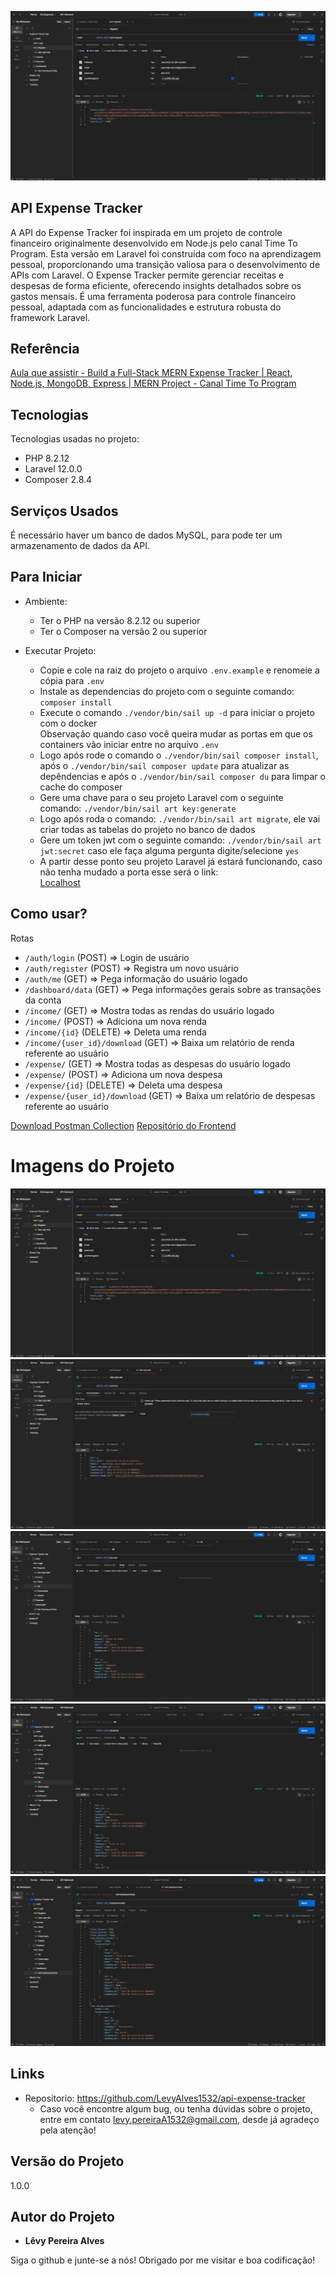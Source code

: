 ![Imagem inicial do projeto](https://github.com/LevyAlves1532/api-expense-tracker/blob/master/readme/register.jpg)

## API Expense Tracker
A API do Expense Tracker foi inspirada em um projeto de controle financeiro originalmente desenvolvido em Node.js pelo canal Time To Program. Esta versão em Laravel foi construída com foco na aprendizagem pessoal, proporcionando uma transição valiosa para o desenvolvimento de APIs com Laravel. O Expense Tracker permite gerenciar receitas e despesas de forma eficiente, oferecendo insights detalhados sobre os gastos mensais. É uma ferramenta poderosa para controle financeiro pessoal, adaptada com as funcionalidades e estrutura robusta do framework Laravel.

## Referência
[Aula que assistir - Build a Full-Stack MERN Expense Tracker | React, Node.js, MongoDB, Express | MERN Project - Canal Time To Program](https://www.youtube.com/watch?v=PQnbtnsYUho)

## Tecnologias

Tecnologias usadas no projeto:

  * PHP 8.2.12
  * Laravel 12.0.0
  * Composer 2.8.4

## Serviços Usados

É necessário haver um banco de dados MySQL, para pode ter um armazenamento de dados da API.

## Para Iniciar

  * Ambiente:
    - Ter o PHP na versão 8.2.12 ou superior
    - Ter o Composer na versão 2 ou superior
  
  * Executar Projeto:
    - Copie e cole na raiz do projeto o arquivo `.env.example` e renomeie a cópia para `.env`
    - Instale as dependencias do projeto com o seguinte comando: `composer install`
    - Execute o comando `./vendor/bin/sail up -d` para iniciar o projeto com o docker<br/>
    Observação quando caso você queira mudar as portas em que os containers vão iniciar entre no arquivo `.env`
    - Logo após rode o comando o `./vendor/bin/sail composer install`, após o `./vendor/bin/sail composer update` para atualizar as depêndencias e após o `./vendor/bin/sail composer du` para limpar o cache do composer
    - Gere uma chave para o seu projeto Laravel com o seguinte comando: `./vendor/bin/sail art key:generate`
    - Logo após roda o comando: `./vendor/bin/sail art migrate`, ele vai criar todas as tabelas do projeto no banco de dados
    - Gere um token jwt com o seguinte comando: `./vendor/bin/sail art jwt:secret` caso ele faça alguma pergunta digite/selecione `yes`
    - A partir desse ponto seu projeto Laravel já estará funcionando, caso não tenha mudado a porta esse será o link:<br />
    [Localhost](http://localhost/)

## Como usar?

Rotas

* `/auth/login` (POST) => Login de usuário
* `/auth/register` (POST) => Registra um novo usuário
* `/auth/me` (GET) => Pega informação do usuário logado
* `/dashboard/data` (GET) => Pega informações gerais sobre as transações da conta
* `/income/` (GET) => Mostra todas as rendas do usuário logado
* `/income/` (POST) => Adiciona um nova renda
* `/income/{id}` (DELETE) => Deleta uma renda
* `/income/{user_id}/download` (GET) => Baixa um relatório de renda referente ao usuário
* `/expense/` (GET) => Mostra todas as despesas do usuário logado
* `/expense/` (POST) => Adiciona um nova despesa
* `/expense/{id}` (DELETE) => Deleta uma despesa
* `/expense/{user_id}/download` (GET) => Baixa um relatório de despesas referente ao usuário

[Download Postman Collection](https://github.com/LevyAlves1532/api-expense-tracker/blob/master/readme/expense_tracker_api.postman_collection)
[Repositório do Frontend](https://github.com/LevyAlves1532/expense-tracker)

# Imagens do Projeto
![Rota de cadastro](https://github.com/LevyAlves1532/api-expense-tracker/blob/master/readme/register.jpg)
![Rota para consultar meus dados](https://github.com/LevyAlves1532/api-expense-tracker/blob/master/readme/me.jpg)
![Rota de visualização das rendas](https://github.com/LevyAlves1532/api-expense-tracker/blob/master/readme/get_all_income.jpg)
![Rota de visualização das despesas](https://github.com/LevyAlves1532/api-expense-tracker/blob/master/readme/get_all_expense.jpg)
![Rota de visualização de dados gerais](https://github.com/LevyAlves1532/api-expense-tracker/blob/master/readme/get_dashboard_data.jpg)

## Links

  * Repositorio: https://github.com/LevyAlves1532/api-expense-tracker
    - Caso você encontre algum bug, ou tenha dúvidas sobre o projeto, entre em contato levy.pereiraA1532@gmail.com, desde já agradeço pela atenção!

  ## Versão do Projeto

  1.0.0

  ## Autor do Projeto

  * **Lêvy Pereira Alves**

  Siga o github e junte-se a nós!
  Obrigado por me visitar e boa codificação!
